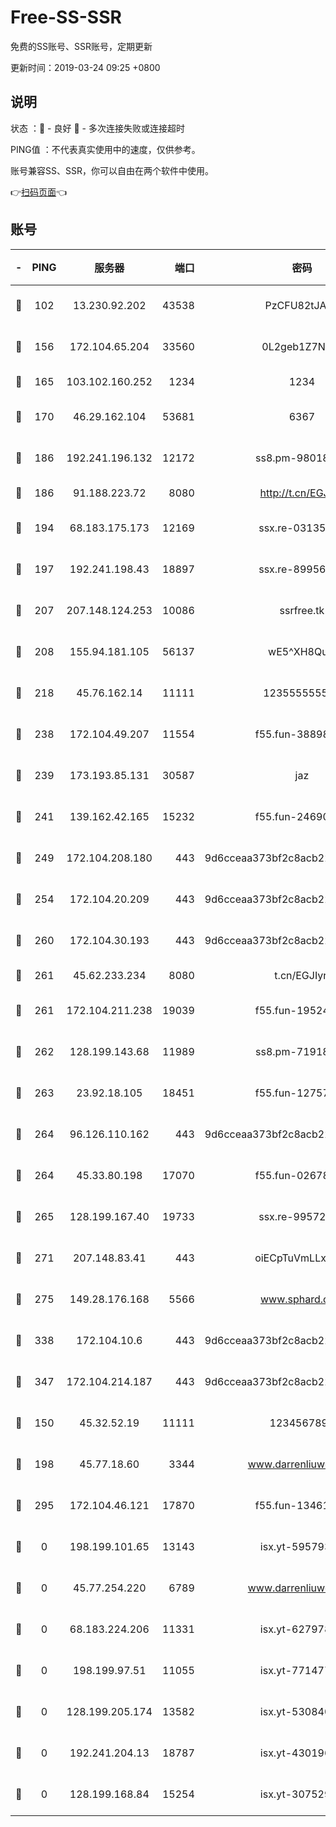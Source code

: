 # Free-SS-SSR

免费的SS账号、SSR账号，定期更新

更新时间：2019-03-24 09:25 +0800

## 说明

状态     ：🙂 - 良好 🙁 - 多次连接失败或连接超时

PING值   ：不代表真实使用中的速度，仅供参考。

账号兼容SS、SSR，你可以自由在两个软件中使用。

👉[扫码页面](https://liesauer.github.io/Free-SS-SSR/)👈

## 账号

|-|PING|服务器|端口|密码|加密方式|区域|
|:----:|:----:|:-----:|-----:|:----:|:----:|:----:|
|🙂|102|13.230.92.202|43538|PzCFU82tJAdZ|aes-256-cfb|JP|
|🙂|156|172.104.65.204|33560|0L2geb1Z7NQM|aes-256-cfb|JP|
|🙂|165|103.102.160.252|1234|1234|rc4-md5|JP|
|🙂|170|46.29.162.104|53681|6367|aes-128-ctr|RU|
|🙂|186|192.241.196.132|12172|ss8.pm-98018739|aes-256-cfb|US|
|🙂|186|91.188.223.72|8080|http://t.cn/EGJIyrl|rc4-md5|RU|
|🙂|194|68.183.175.173|12169|ssx.re-03135267|aes-256-cfb|US|
|🙂|197|192.241.198.43|18897|ssx.re-89956997|aes-256-cfb|US|
|🙂|207|207.148.124.253|10086|ssrfree.tk|aes-256-cfb|SG|
|🙂|208|155.94.181.105|56137|wE5^XH8Quw|aes-256-cfb|US|
|🙂|218|45.76.162.14|11111|123555555555|aes-256-cfb|SG|
|🙂|238|172.104.49.207|11554|f55.fun-38898719|aes-256-cfb|SG|
|🙂|239|173.193.85.131|30587|jaz|aes-256-cfb|US|
|🙂|241|139.162.42.165|15232|f55.fun-24690727|aes-256-cfb|SG|
|🙂|249|172.104.208.180|443|9d6cceaa373bf2c8acb22e60b6a58be6|aes-256-cfb|US|
|🙂|254|172.104.20.209|443|9d6cceaa373bf2c8acb22e60b6a58be6|aes-256-cfb|US|
|🙂|260|172.104.30.193|443|9d6cceaa373bf2c8acb22e60b6a58be6|aes-256-cfb|US|
|🙂|261|45.62.233.234|8080|t.cn/EGJIyrl|rc4-md5|CA|
|🙂|261|172.104.211.238|19039|f55.fun-19524723|aes-256-cfb|US|
|🙂|262|128.199.143.68|11989|ss8.pm-71918641|aes-256-cfb|SG|
|🙂|263|23.92.18.105|18451|f55.fun-12757664|aes-256-cfb|US|
|🙂|264|96.126.110.162|443|9d6cceaa373bf2c8acb22e60b6a58be6|aes-256-cfb|US|
|🙂|264|45.33.80.198|17070|f55.fun-02678742|aes-256-cfb|US|
|🙂|265|128.199.167.40|19733|ssx.re-99572937|aes-256-cfb|SG|
|🙂|271|207.148.83.41|443|oiECpTuVmLLxk4Ts|aes-256-cfb|AU|
|🙂|275|149.28.176.168|5566|www.sphard.com|aes-256-cfb|AU|
|🙂|338|172.104.10.6|443|9d6cceaa373bf2c8acb22e60b6a58be6|aes-256-cfb|US|
|🙂|347|172.104.214.187|443|9d6cceaa373bf2c8acb22e60b6a58be6|aes-256-cfb|US|
|🙂|150|45.32.52.19|11111|1234567890|aes-256-cfb|JP|
|🙂|198|45.77.18.60|3344|www.darrenliuwei.com|aes-256-cfb|JP|
|🙂|295|172.104.46.121|17870|f55.fun-13461300|aes-256-cfb|SG|
|🙁|0|198.199.101.65|13143|isx.yt-59579379|aes-256-cfb|US|
|🙁|0|45.77.254.220|6789|www.darrenliuwei.com|aes-256-cfb|SG|
|🙁|0|68.183.224.206|11331|isx.yt-62797892|aes-256-cfb|SG|
|🙁|0|198.199.97.51|11055|isx.yt-77147725|aes-256-cfb|US|
|🙁|0|128.199.205.174|13582|isx.yt-53084018|aes-256-cfb|SG|
|🙁|0|192.241.204.13|18787|isx.yt-43019684|aes-256-cfb|US|
|🙁|0|128.199.168.84|15254|isx.yt-30752929|aes-256-cfb|SG|
